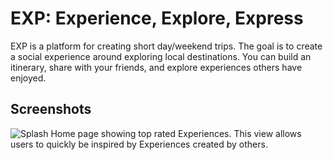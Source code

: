 EXP: Experience, Explore, Express
=================================
EXP is a platform for creating short day/weekend trips. The goal is to create a social experience around exploring local destinations. You can build an itinerary, share with your friends, and explore experiences others have enjoyed.

Screenshots
-----------
![Splash](screenshots/Splash.png?raw=true "Splash")
Home page showing top rated Experiences. This view allows users to quickly be inspired by Experiences created by others.
